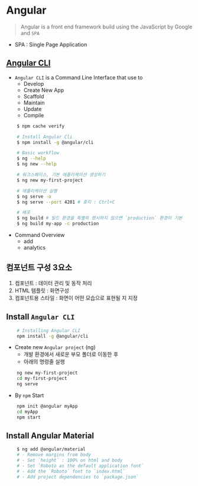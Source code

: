 # Angular

> Angular is a front end framework build using the JavaScript by Google and `SPA`

- SPA : Single Page Application

## [Angular CLI](https://angular.io/cli)

- `Angular CLI` is a Command Line Interface that use to 
  - Develop
  - Create New App
  - Scaffold 
  - Maintain
  - Update
  - Compile

```bash
    $ npm cache verify

    # Install Angular Cli
    $ npm install -g @angular/cli

    # Basic workflow
    $ ng --help
    $ ng new --help

    # 워크스페이스, 기본 애플리케이션 생성하기
    $ ng new my-first-project

    # 애플리케이션 실행
    $ ng serve -o
    $ ng serve --port 4201 # 중지 : Ctrl+C

    # 배포
    $ ng build # 빌드 환경을 특별히 명시하지 않으면 `production` 환경이 기본
    $ ng build my-app -c production
```

- Command Overview
  - add
  - analytics

## 컴포넌트 구성 3요소

1. 컴포넌트 : 데이터 관리 및 동작 처리
2. HTML 템플릿 : 화면구성
3. 컴포넌트용 스타일 : 화면이 어떤 모습으로 표현될 지 지정


## Install `Angular CLI`

```bash
    # Installing Angular CLI
    npm install -g @angular/cli
```

- Create new `Angular project` (ng)
  - 개발 환경에서 새로운  부모 폴더로 이동한 후
  - 아래의 명령줄 실행

```bash
    ng new my-first-project
    cd my-first-project
    ng serve
```

- By `npm` Start 

```bash
    npm init @angular myApp
    cd myApp
    npm start
```

## Install Angular Material

```bash
    $ ng add @angular/material
    # - Remove margins from body
    # - Set `height` : 100% on html and body
    # - Set `Roboto as the default application font`
    # - Add the `Roboto` font to `index.html`
    # - Add project dependencies to `package.json`
```
